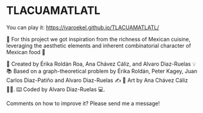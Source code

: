 # TLACUAMATLATL

You can play it: https://ivaroekel.github.io/TLACUAMATLATL/ 

🥑 For this project we got inspiration from the richness of Mexican cuisine, leveraging the aesthetic elements and inherent combinatorial character of Mexican food 🌮 

🧠 Created by Érika Roldán Roa, Ana Chávez Cáliz, and Alvaro Diaz-Ruelas 💡
📚 Based on a graph-theoretical problem by Érika Roldán, Peter Kagey, Juan Carlos Diaz-Patiño and Alvaro Diaz-Ruelas ✍️
🎨 Art by Ana Chávez Cáliz 👩‍🎨.
⌨️ Coded by Alvaro Diaz-Ruelas 💻. 


Comments on how to improve it? Please send me a message! 
